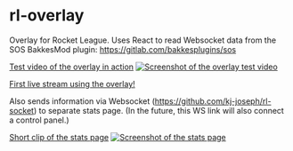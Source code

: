 # rl-overlay

Overlay for Rocket League.  Uses React to read Websocket data from the SOS BakkesMod plugin: https://gitlab.com/bakkesplugins/sos

[Test video of the overlay in action](https://youtu.be/775lHXatrj4)
[![Screenshot of the overlay test video](https://img.youtube.com/vi/775lHXatrj4/maxresdefault.jpg)](https://youtu.be/775lHXatrj4)

[First live stream using the overlay!](https://www.twitch.tv/videos/2284601496)

Also sends information via Websocket (https://github.com/kj-joseph/rl-socket) to separate stats page.  (In the future, this WS link will also connect a control panel.)

[Short clip of the stats page](https://youtu.be/yDxOHUj3Wxg)
[![Screenshot of the stats page](https://img.youtube.com/vi/yDxOHUj3Wxg/maxresdefault.jpg)](https://youtu.be/yDxOHUj3Wxg)

